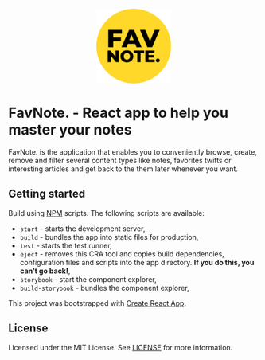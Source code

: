 <p align="center"><img src="https://raw.githubusercontent.com/pawelrusak/react-note-app/851af0930676810310cac0c0e39832b03580d972/logo.svg" height="150" alt="FAV Note."><p>
  
# FavNote. - React app to help you master your notes

FavNote. is the application that enables you to conveniently browse, create, remove and filter several content types like notes, favorites twitts or interesting articles and get back to the them later whenever you want.

## Getting started

Build using [NPM](https://www.npmjs.com/get-npm) scripts. The following scripts are available:

- `start` - starts the development server,
- `build` - bundles the app into static files for production,
- `test` - starts the test runner,
- `eject` - removes this CRA tool and copies build dependencies, configuration files
  and scripts into the app directory. **If you do this, you can’t go back!**,
- `storybook` - start the component explorer,
- `build-storybook` - bundles the component explorer,

This project was bootstrapped with [Create React App](https://create-react-app.dev/).

## License

Licensed under the MIT License. See [LICENSE](./LICENSE) for more information.
